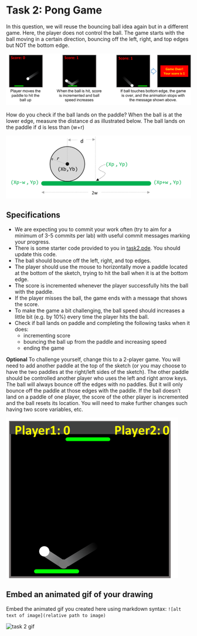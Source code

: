 # Task 2: Pong Game

In this question, we will reuse the bouncing ball idea again but in a different game.
Here, the player does not control the ball.
The game starts with the ball moving in a certain direction, bouncing off the left, right, and top edges but NOT the bottom edge.

![Image 2](../images/Picture2.png)

How do you check if the ball lands on the paddle?
When the ball is at the lower edge, measure the distance d as illustrated below.
The ball lands on the paddle if d is less than (w+r)

![Image 3](../images/Picture3.png)

## Specifications

- We are expecting you to commit your work often (try to aim for a minimum of 3-5 commits per lab) with useful commit messages marking your progress.
- There is some starter code provided to you in [task2.pde](task2.pde). You should update this code.
- The ball should bounce off the left, right, and top edges.
- The player should use the mouse to horizontally move a paddle located at the bottom of the sketch, trying to hit the ball when it is at the bottom edge.
- The score is incremented whenever the player successfully hits the ball with the paddle.
- If the player misses the ball, the game ends with a message that shows the score.
- To make the game a bit challenging, the ball speed should increases a little bit (e.g. by 10%) every time the player hits the ball.
- Check if ball lands on paddle and completing the following tasks when it does:
  - incrementing score
  - bouncing the ball up from the paddle and increasing speed
  - ending the game

**Optional** To challenge yourself, change this to a 2-player game. You will need to add another paddle at the top of the sketch (or you may choose to have the two paddles at the right/left sides of the sketch). The other paddle should be controlled another player who uses the left and right arrow keys. The ball will always bounce off the edges with no paddles. But it will only bounce off the paddle at those edges with the paddle. If the ball doesn’t land on a paddle of one player, the score of the other player is incremented and the ball resets its location. You will need to make further changes such having two score variables, etc.

![Image 4](../images/Picture4.png)

## Embed an animated gif of your drawing

Embed the animated gif you created here using markdown syntax: `![alt text of image](relative path to image)`

![task 2 gif](/lab/animations/task2.gif)
